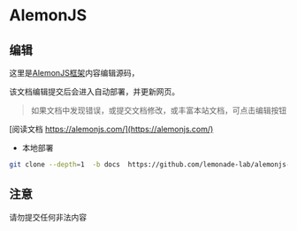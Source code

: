 # AlemonJS

## 编辑

这里是[AlemonJS框架](https://github.com/lemonade-lab/alemonjs)内容编辑源码，

该文档编辑提交后会进入自动部署，并更新网页。

> 如果文档中发现错误，或提交文档修改，或丰富本站文档，可点击编辑按钮

[阅读文档 https://alemonjs.com/](https://alemonjs.com/)


- 本地部署

```sh
git clone --depth=1  -b docs  https://github.com/lemonade-lab/alemonjs-docs.git
```

## 注意

请勿提交任何非法内容

